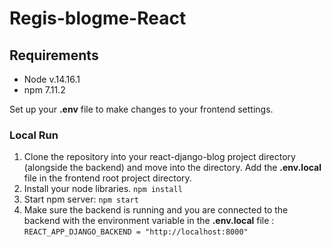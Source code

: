 # Regis-blogme-React

## Requirements
* Node v.14.16.1
* npm 7.11.2

Set up your **.env** file to make changes to your frontend settings.

### Local Run
1. Clone the repository into your react-django-blog project directory (alongside the backend) and move into the directory. Add the **.env.local** file in the frontend root project directory.
2. Install your node libraries. `npm install`
3. Start npm server: `npm start`
4. Make sure the backend is running and you are connected to the backend with the environment variable in the **.env.local** file : `REACT_APP_DJANGO_BACKEND = "http://localhost:8000"`
